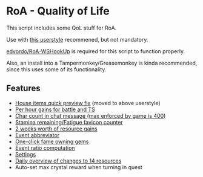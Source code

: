 # RoA - Quality of Life
This script includes some QoL stuff for RoA.

Use with [this userstyle](https://userstyles.org/styles/132940/roa-qol) recommened, but not mandatory.

[edvordo/RoA-WSHookUp](https://github.com/edvordo/RoA-WSHookUp) is required for this script to function properly.

Also, an install into a Tampermonkey/Greasemonkey is kinda recommended, since this uses some of its functionality.

## Features

* [House items quick preview fix](https://i.imgur.com/wG9PeoS.jpg) (moved to above userstyle)
* [Per hour gains for battle and TS](https://i.imgur.com/AaRNfRO.png)
* [Char count in chat message (max enforced by game is 400)](https://i.imgur.com/68lVp0F.png)
* [Stamina remaining/Fatigue favicon counter](https://i.imgur.com/qyYmmzT.png)
* [2 weeks worth of resource gains](https://i.imgur.com/grw0NKV.png)
* [Event abbreviator](https://i.imgur.com/kdizA2u.png)
* [One-click fame owning gems](https://i.imgur.com/3kOc8jT.png)
* [Event ratio computation](https://i.imgur.com/yoRwEiw.png)
* [Settings](https://i.imgur.com/M8JmvXP.png)
* [Daily overview of changes to 14 resources](https://i.imgur.com/8YBL00m.png)
* Auto-set max crystal reward when turning in quest